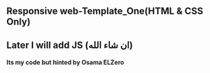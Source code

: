 ## Responsive web-Template_One(HTML & CSS Only)
## Later I will add JS (ان  شاء الله)
#### Its my code but hinted by Osama ELZero 

